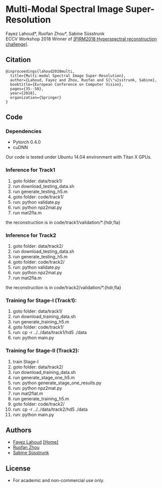 # Multi-Modal Spectral Image Super-Resolution
Fayez Lahoud*, Ruofan Zhou*, Sabine Süsstrunk  
ECCV Workshop 2018
Winner of [[PIRM2018 Hyperspectral reconstruction challenge]](https://pirm2018.org/).

## Citation
```
@inproceedings{lahoud2018multi,
  title={Multi-modal Spectral Image Super-Resolution},
  author={Lahoud, Fayez and Zhou, Ruofan and S{\"u}sstrunk, Sabine},
  booktitle={European Conference on Computer Vision},
  pages={35--50},
  year={2018},
  organization={Springer}
}
```

## Code
### Dependencies
- Pytorch 0.4.0
- cuDNN

Our code is tested under Ubuntu 14.04 environment with Titan X GPUs.

### Inference for Track1
1. goto folder: data/track1/
2. run download_testing_data.sh
3. run generate_testing_h5.m
4. goto folder: code/track1/
5. run: python validate.py
6. run: python npz2mat.py
7. run mat2fla.m

the reconstruction is in code/track1/validation/*.{hdr,fla}

### Inference for Track2
1. goto folder: data/track2/
2. run download_testing_data.sh
3. run generate_testing_h5.m
4. goto folder: code/track2/
5. run: python validate.py
6. run: python npz2mat.py
7. run mat2fla.m

the reconstruction is in code/track2/validation/*.{hdr,fla}

### Training for Stage-I (Track1):
1. goto folder: data/track1/
2. run download_training_data.sh
3. run generate_training_h5.m
4. goto folder: code/track1/
5. run: cp -r ../../data/track1/hd5 ./data
6. run: python main.py 

### Training for Stage-II (Track2):
1. train Stage-I
2. goto folder: data/track2/
3. run download_training_data.sh
4. run generate_stage_one_h5.m
5. run: python generate_stage_one_results.py
6. run: python npz2mat.py
7. run mat2flat.m
8. run generate_training_h5.m
9. goto folder: code/track2/
10. run: cp -r ../../data/track2/hd5 ./data
11. run: python main.py

## Authors
- [Fayez Lahoud](http://ivrl.epfl.ch/people/Lahoud) [[Home]](http://fayez.me)
- [Ruofan Zhou](https://ivrl.epfl.ch/people/Zhou)
- [Sabine Süsstrunk](https://ivrl.epfl.ch/people/susstrunk)

## License
- For academic and non-commercial use only.
